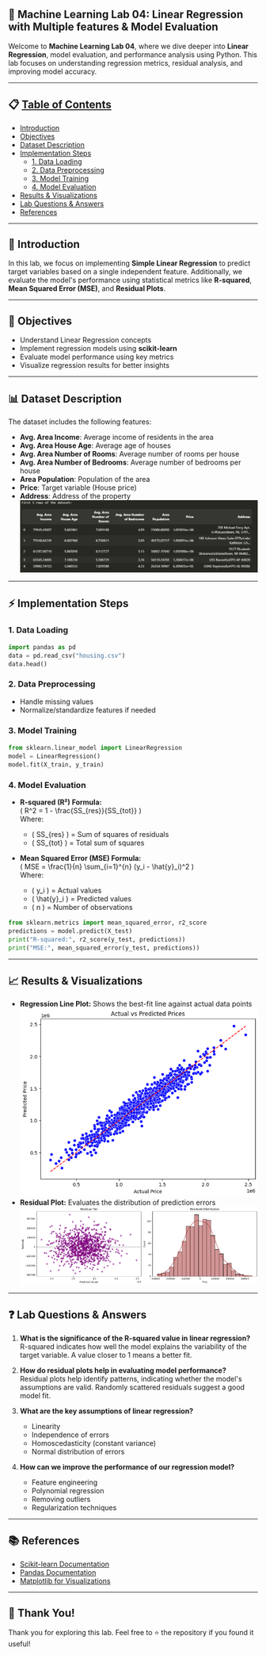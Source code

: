 ## 🧠 Machine Learning Lab 04: Linear Regression with Multiple features & Model Evaluation

Welcome to **Machine Learning Lab 04**, where we dive deeper into **Linear Regression**, model evaluation, and performance analysis using Python. This lab focuses on understanding regression metrics, residual analysis, and improving model accuracy.

---

## 📋 [Table of Contents](#table-of-contents)
- [Introduction](#introduction)
- [Objectives](#objectives)
- [Dataset Description](#dataset-description)
- [Implementation Steps](#implementation-steps)
  - [1. Data Loading](#1-data-loading)
  - [2. Data Preprocessing](#2-data-preprocessing)
  - [3. Model Training](#3-model-training)
  - [4. Model Evaluation](#4-model-evaluation)
- [Results & Visualizations](#results--visualizations)
- [Lab Questions & Answers](#lab-questions--answers)
- [References](#references)

---

## 📌 Introduction
In this lab, we focus on implementing **Simple Linear Regression** to predict target variables based on a single independent feature. Additionally, we evaluate the model's performance using statistical metrics like **R-squared**, **Mean Squared Error (MSE)**, and **Residual Plots**.

---

## 🎯 Objectives
- Understand Linear Regression concepts
- Implement regression models using **scikit-learn**
- Evaluate model performance using key metrics
- Visualize regression results for better insights

---

## 📊 Dataset Description
The dataset includes the following features:
- **Avg. Area Income**: Average income of residents in the area
- **Avg. Area House Age**: Average age of houses
- **Avg. Area Number of Rooms**: Average number of rooms per house
- **Avg. Area Number of Bedrooms**: Average number of bedrooms per house
- **Area Population**: Population of the area
- **Price**: Target variable (House price)
- **Address**: Address of the property
  <br>
  ![](images/data_head.png)

---

## ⚡ Implementation Steps

### 1. Data Loading
```python
import pandas as pd
data = pd.read_csv("housing.csv")
data.head()
```

### 2. Data Preprocessing
- Handle missing values
- Normalize/standardize features if needed

### 3. Model Training
```python
from sklearn.linear_model import LinearRegression
model = LinearRegression()
model.fit(X_train, y_train)
```

### 4. Model Evaluation
- **R-squared (R²) Formula:**  
  \( R^2 = 1 - \frac{SS_{res}}{SS_{tot}} \)  
  Where:
  - \( SS_{res} \) = Sum of squares of residuals
  - \( SS_{tot} \) = Total sum of squares

- **Mean Squared Error (MSE) Formula:**  
  \( MSE = \frac{1}{n} \sum_{i=1}^{n} (y_i - \hat{y}_i)^2 \)  
  Where:
  - \( y_i \) = Actual values
  - \( \hat{y}_i \) = Predicted values
  - \( n \) = Number of observations

```python
from sklearn.metrics import mean_squared_error, r2_score
predictions = model.predict(X_test)
print("R-squared:", r2_score(y_test, predictions))
print("MSE:", mean_squared_error(y_test, predictions))
```

---

## 📈 Results & Visualizations
- **Regression Line Plot:** Shows the best-fit line against actual data points
  <br>
  ![](images/model_plot.png)
- **Residual Plot:** Evaluates the distribution of prediction errors
  <br>
  ![](images/Residuals_plot.png)


---

## ❓ Lab Questions & Answers

1. **What is the significance of the R-squared value in linear regression?**  
   R-squared indicates how well the model explains the variability of the target variable. A value closer to 1 means a better fit.

2. **How do residual plots help in evaluating model performance?**  
   Residual plots help identify patterns, indicating whether the model's assumptions are valid. Randomly scattered residuals suggest a good model fit.

3. **What are the key assumptions of linear regression?**  
   - Linearity
   - Independence of errors
   - Homoscedasticity (constant variance)
   - Normal distribution of errors

4. **How can we improve the performance of our regression model?**  
   - Feature engineering
   - Polynomial regression
   - Removing outliers
   - Regularization techniques

---

## 📚 References
- [Scikit-learn Documentation](https://scikit-learn.org/stable/modules/linear_model.html)
- [Pandas Documentation](https://pandas.pydata.org/docs/)
- [Matplotlib for Visualizations](https://matplotlib.org/stable/contents.html)

---

## 🙌 Thank You!
Thank you for exploring this lab. Feel free to ⭐ the repository if you found it useful!

